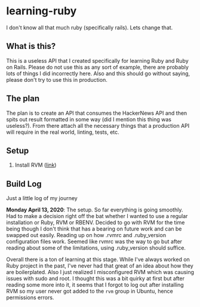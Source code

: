 # learning-ruby

I don't know all that much ruby (specifically rails). Lets change that.

## What is this?

This is a useless API that I created specifically for learning Ruby and Ruby on Rails. Please do not use this as any sort of example, there are probably lots of things I did incorrectly here. Also and this should go without saying, please don't try to use this in production.

## The plan

The plan is to create an API that consumes the HackerNews API and then spits out result formatted in some way (did I mention this thing was useless?). From there attach all the necessary things that a production API will require in the real world, linting, tests, etc.


## Setup

1. Install RVM ([link](https://rvm.io)) 


## Build Log 

Just a little log of my journey


**Monday April 13, 2020**: The setup. So far everything is going smoothly. Had to make a decision right off the bat whether I wanted to use a regular installation or Ruby, RVM or RBENV. Decided to go with RVM for the time being though I don't think that has a bearing on future work and can be swapped out easily. Reading up on how .rvmrc and .ruby_version configuration files work. Seemed like rvmrc was the way to go but after reading about some of the limitations, using .ruby_version should suffice.

Overall there is a ton of learning at this stage. While I've always worked on Ruby project in the past, I've never had that great of an idea about how they are boilerplated. Also I just realized I misconfigured RVM which was causing issues with sudo and root. I thought this was a bit quirky at first but after reading some more into it, it seems that I forgot to log out after installing RVM so my user never got added to the `rvm`  group in Ubuntu, hence permissions errors.

